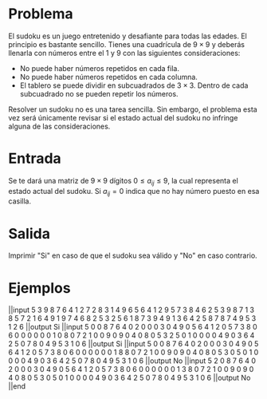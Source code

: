 # Problema

El sudoku es un juego entretenido y desafiante para todas las edades. El principio es bastante sencillo. Tienes una cuadrícula de $9 \times 9$ y deberás llenarla con números entre el $1$ y $9$ con las siguientes consideraciones:

- No puede haber números repetidos en cada fila.
- No puede haber números repetidos en cada columna.
- El tablero se puede dividir en subcuadrados de $3 \times 3$. Dentro de cada subcuadrado no se pueden repetir los números.

Resolver un sudoku no es una tarea sencilla. Sin embargo, el problema esta vez será únicamente revisar si el estado actual del sudoku no infringe alguna de las consideraciones.

# Entrada

Se te dará una matriz de $9 \times 9$ dígitos $0 \leq a_{ij} \leq 9$, la cual representa el estado actual del sudoku. Si $a_{ij} = 0$ indica que no hay número puesto en esa casilla.

# Salida

Imprimir "Si" en caso de que el sudoku sea válido y "No" en caso contrario.

# Ejemplos

||input
5 3 9 8 7 6 4 1 2
7 2 8 3 1 4 9 6 5
6 4 1 2 9 5 7 3 8
4 6 2 5 3 9 8 7 1
3 8 5 7 2 1 6 4 9
1 9 7 4 6 8 2 5 3
2 5 6 1 8 7 3 9 4
9 1 3 6 4 2 5 8 7
8 7 4 9 5 3 1 2 6
||output
Si
||input
5 0 0 8 7 6 4 0 2
0 0 0 3 0 4 9 0 5
6 4 1 2 0 5 7 3 8
0 6 0 0 0 0 0 0 1
0 8 0 7 2 1 0 0 9
0 9 0 4 0 8 0 5 3
2 5 0 1 0 0 0 0 4
9 0 3 6 4 2 5 0 7
8 0 4 9 5 3 1 0 6
||output
Si
||input
5 0 0 8 7 6 4 0 2
0 0 0 3 0 4 9 0 5
6 4 1 2 0 5 7 3 8
0 6 0 0 0 0 0 0 1
8 8 0 7 2 1 0 0 9
0 9 0 4 0 8 0 5 3
0 5 0 1 0 0 0 0 4
9 0 3 6 4 2 5 0 7
8 0 4 9 5 3 1 0 6
||output
No
||input
5 2 0 8 7 6 4 0 2
0 0 0 3 0 4 9 0 5
6 4 1 2 0 5 7 3 8
0 6 0 0 0 0 0 0 1
3 8 0 7 2 1 0 0 9
0 9 0 4 0 8 0 5 3
0 5 0 1 0 0 0 0 4
9 0 3 6 4 2 5 0 7
8 0 4 9 5 3 1 0 6
||output
No
||end
